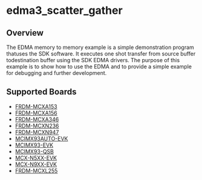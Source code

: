 # edma3_scatter_gather

## Overview
The EDMA memory to memory example is a simple demonstration program thatuses the SDK software.
It executes one shot transfer from source buffer todestination buffer using the SDK EDMA drivers.
The purpose of this example is to show how to use the EDMA and to provide a simple example for
debugging and further development.

## Supported Boards
- [FRDM-MCXA153](../../../_boards/frdmmcxa153/driver_examples/edma3/scatter_gather/example_board_readme.md)
- [FRDM-MCXA156](../../../_boards/frdmmcxa156/driver_examples/edma3/scatter_gather/example_board_readme.md)
- [FRDM-MCXA346](../../../_boards/frdmmcxa346/driver_examples/edma3/scatter_gather/example_board_readme.md)
- [FRDM-MCXN236](../../../_boards/frdmmcxn236/driver_examples/edma3/scatter_gather/example_board_readme.md)
- [FRDM-MCXN947](../../../_boards/frdmmcxn947/driver_examples/edma3/scatter_gather/example_board_readme.md)
- [MCIMX93AUTO-EVK](../../../_boards/mcimx93autoevk/driver_examples/edma3/scatter_gather/example_board_readme.md)
- [MCIMX93-EVK](../../../_boards/mcimx93evk/driver_examples/edma3/scatter_gather/example_board_readme.md)
- [MCIMX93-QSB](../../../_boards/mcimx93qsb/driver_examples/edma3/scatter_gather/example_board_readme.md)
- [MCX-N5XX-EVK](../../../_boards/mcxn5xxevk/driver_examples/edma3/scatter_gather/example_board_readme.md)
- [MCX-N9XX-EVK](../../../_boards/mcxn9xxevk/driver_examples/edma3/scatter_gather/example_board_readme.md)
- [FRDM-MCXL255](../../../_boards/frdmmcxl255/driver_examples/edma3/scatter_gather/example_board_readme.md)
